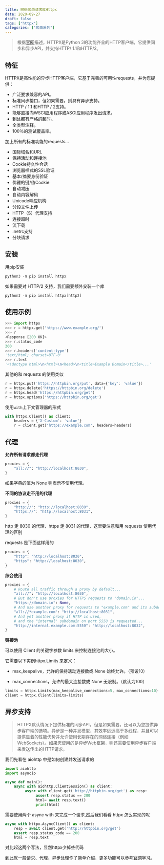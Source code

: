 ```yaml
---
title: 网络爬虫请求库Httpx
date: 2020-09-27
draft: false
tags: ["httpx"]
categories: ["爬虫系列"]
---
```


>根据[官网](https://www.python-httpx.org/)描述，HTTPX是Python 3的功能齐全的HTTP客户端，它提供同步和异步API，并支持HTTP/ 1.1和HTTP/2。

## 特征

HTTPX是高性能的异步HTTP客户端，它基于完善的可用性requests，并为您提供：

- 广泛要求兼容的API。
- 标准同步接口，但如果需要，则具有异步支持。
- HTTP / 1.1 和HTTP / 2支持。
- 能够直接向WSGI应用程序或ASGI应用程序发出请求。
- 到处都有严格的超时。
- 全类型注释。
- 100％的测试覆盖率。

加上所有的标准功能的requests...

- 国际域名和URL
- 保持活动和连接池
- Cookie持久性会话
- 浏览器样式的SSL验证
- 基本/摘要身份验证
- 优雅的键/值Cookie
- 自动减压
- 自动内容解码
- Unicode响应机构
- 分段文件上传
- HTTP（S）代理支持
- 连接超时
- 流下载
- .netrc支持
- 分块请求


## 安装

用pip安装
```python
python3 -m pip install httpx
```

如果需要对 HTTP/2 支持，我们需要额外安装一个库
```python
python3 -m pip install httpx[http2]
```

## 使用示例

```python
>>> import httpx
>>> r = httpx.get('https://www.example.org/')
>>> r
<Response [200 OK]>
>>> r.status_code
200
>>> r.headers['content-type']
'text/html; charset=UTF-8'
>>> r.text
'<!doctype html>\n<html>\n<head>\n<title>Example Domain</title>...'
```

其他的和 requests 的使用类似

```python
r = httpx.put('https://httpbin.org/put', data={'key': 'value'})
r = httpx.delete('https://httpbin.org/delete')
r = httpx.head('https://httpbin.org/get')
r = httpx.options('https://httpbin.org/get')
```

使用`with`上下文管理器的形式

```python
with httpx.Client() as client:
    headers = {'X-Custom': 'value'}
    r = client.get('https://example.com', headers=headers)
```



## 代理

**允许所有请求都走代理**

```python
proxies = {
    "all://": "http://localhost:8030",
}
```
如果字典的值为 None 则表示不使用代理。

**不同的协议走不用的代理**

```python
proxies = {
    "http://": "http://localhost:8030",
    "https://": "http://localhost:8031",
}
```

http 走 8030 的代理，https 走 8031 的代理，这里要注意和用 requests 使用代理的区别

requests 是下面这样用的
```python
proxies = {
    "http": "http://localhost:8030",
    "https": "http://localhost:8030",
}
```

**综合使用**
```python
proxies = {
    # Route all traffic through a proxy by default...
    "all://": "http://localhost:8030",
    # But don't use proxies for HTTPS requests to "domain.io"...
    "https://domain.io": None,
    # And use another proxy for requests to "example.com" and its subdomains...
    "all://*example.com": "http://localhost:8031",
    # And yet another proxy if HTTP is used,
    # and the "internal" subdomain on port 5550 is requested...
    "http://internal.example.com:5550": "http://localhost:8032",
}
```

**链接池**

可以使用 Client 的关键字参数 limits 来控制连接池的大小。

它需要以下实例httpx.Limits 来定义：

- max_keepalive，允许的保持活动连接数或 None 始终允许。（预设10）

- max_connections，允许的最大连接数或 None 无限制。（默认为100）

```python
limits = httpx.Limits(max_keepalive_connections=5, max_connections=10)
client = httpx.Client(limits=limits)
```

## 异步支持

>HTTPX默认情况下提供标准的同步API，但是如果需要，还可以为您提供异步客户端的选项。异步是一种并发模型，其效率远远高于多线程，并且可以提供显着的性能优势并允许使用长期存在的网络连接（例如WebSockets）。如果您使用的是异步Web框架，则还需要使用异步客户端来发送传出的HTTP请求。

我们先看在 aiohttp 中是如何创建并发送请求的

```python
import aiohttp
import asyncio

async def main():
    async with aiohttp.ClientSession() as client:
         async with client.get('http://httpbin.org/get') as resp:
              assert resp.status == 200
              html= await resp.text()
              print(html)
```

需要使用两个 async with 来完成一个请求,然后我们看看 httpx 怎么实现的呢

```python
async with httpx.AsyncClient() as client:
    resp = await client.get('http://httpbin.org/get')
    assert resp.status_code == 200
    html = resp.text
```

对比起这两个写法，显然httpx少掉些代码

到此就一般请求、代理、异步处理作了简单介绍，更多功能可以参考[官网](https://www.python-httpx.org/)学习。


